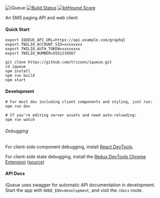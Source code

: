 ![iQueue](https://raw.githubusercontent.com/wiki/triconn/iqueue/iQueue-logo.png)
[![Build Status](https://travis-ci.org/triconn/iqueue.svg?branch=master)](https://travis-ci.org/triconn/iqueue)
[![bitHound Score](https://www.bithound.io/github/triconn/iqueue/badges/score.svg)](https://www.bithound.io/github/triconn/iqueue)

An SMS paging API and web client

#### Quick Start

```
export IQUEUE_API_URL=https://api.example.com/graphql
export TWILIO_ACCOUNT_SID=xxxxxxxx
export TWILIO_AUTH_TOKEN=xxxxxxxx
export TWILIO_NUMBER=5551234567

git clone https://github.com/triconn/iqueue.git
cd iqueue
npm install
npm run build
npm start
```

#### Development

```
# For most dev including client components and styling, just run:
npm run dev

# If you're editing server assets and need auto-reloading:
npm run watch
```

###### Debugging

For client-side component debugging, install [React DevTools](https://fb.me/react-devtools).

For client-side state debugging, install the [Redux DevTools Chrome Extension](https://chrome.google.com/webstore/detail/redux-devtools/lmhkpmbekcpmknklioeibfkpmmfibljd) ([source](https://github.com/zalmoxisus/redux-devtools-extension))

#### API Docs

iQueue uses swagger for automatic API documentation in development.  Start the app with `NODE_ENV=development`, and visit the `/docs` route.
